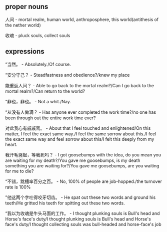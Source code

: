 proper nouns
---
人间 - mortal realm, human world, anthroposphere, this world(antithesis of the nether world)

收魂 - pluck souls, collect souls

###
expressions
---
“当然。 - Absolutely./Of course.

“安分守己？ - Steadfastness and obedience?/knew my place

能重返人间？ - Able to go back to the mortal realm?/Can I go back to the mortal realm?/Can return to the world?

“非也，非也。 - Not a whit./Nay.

“从没有人做满？ - Has anyone ever completed the work time?/no one has been through out the entire work time ever?

对此我心有戚戚焉。 - About that I feel touched and enlightened/On this matter, I feel the exact same way./I feel the same sorrow about this./I feel the exact same way and feel sorrow about this/I felt this deeply from my heart.


我汗毛竖起，等我死吗？ - I got goosebumps with the idea, do you mean you are waiting for my death?/You gave me goosebumps, is my death something you are waiting for?/You gave me goosebumps, are you waiting for me to die?

“不错，跳槽率百分之百。 - No, 100% of people are job-hopped./the turnover rate is 100%

”他这两个字吐得咬牙切齿。 - He spat out these two words and ground his teeth/He gritted his teeth for spitting out these two words.

“我以为收魂是牛头马面的工作。 - I thought plunking souls is Bull's head and Horse's face's duty/I thought plunking souls is Bull's head and Horse's face's duty/I thought collecting souls was bull-headed and horse-face's job





